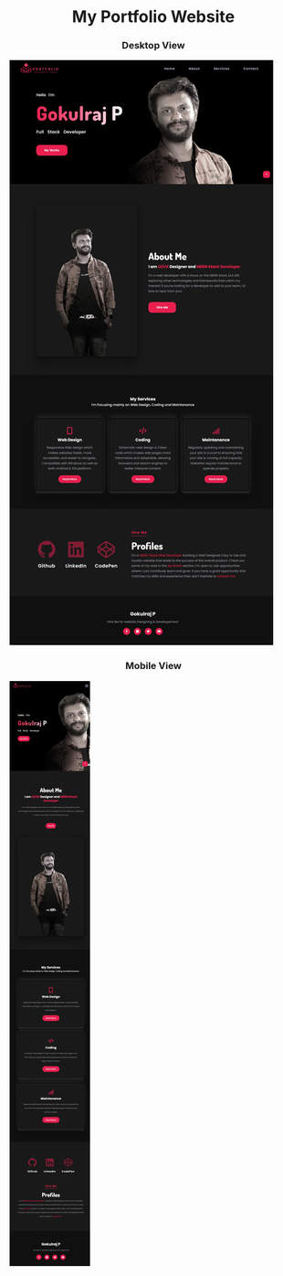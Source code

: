 <body>
  <h1 style="text-align:center">My Portfolio Website</h1>
  <center><h3>Desktop View</h3></center>
<img src="assets/images/desktop-view.jpg">
  <center><h3>Mobile View</h3></center>
  <img src="assets/images/mobile-view.jpg">
</body>     
